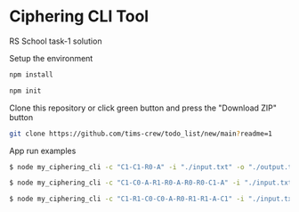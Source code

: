 # Ciphering CLI Tool
RS School task-1 solution

Setup the environment

```bash
npm install

npm init

```

Clone this repository or click green button and press the "Download ZIP" button
```bash
git clone https://github.com/tims-crew/todo_list/new/main?readme=1
```
App run examples

```bash
$ node my_ciphering_cli -c "C1-C1-R0-A" -i "./input.txt" -o "./output.txt"

$ node my_ciphering_cli -c "C1-C0-A-R1-R0-A-R0-R0-C1-A" -i "./input.txt" -o "./output.txt"

$ node my_ciphering_cli -c "C1-R1-C0-C0-A-R0-R1-R1-A-C1" -i "./input.txt" -o "./output.txt"
```
